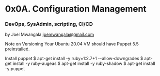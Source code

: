 # 0x0A. Configuration Management
### DevOps, SysAdmin, scripting, CI/CD
by Joel Mwangala <joemwangala@gmail.com>

Note on Versioning
Your Ubuntu 20.04 VM should have Puppet 5.5 preinstalled.

Install puppet
$ apt-get install -y ruby=1:2.7+1 --allow-downgrades
$ apt-get install -y ruby-augeas
$ apt-get install -y ruby-shadow
$ apt-get install -y puppet
